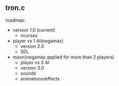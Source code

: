 ## tron.c

roadmap:
- version 1.0 (current)    
    - ncurses                  
- player vs 1 AI(negamax)    
    - version 2.0
    - SDL
- maxn(negamax applied for more than 2 players)
    - player vs 3 AI
    - version 3.0
    - sounds
    - animations/effects

